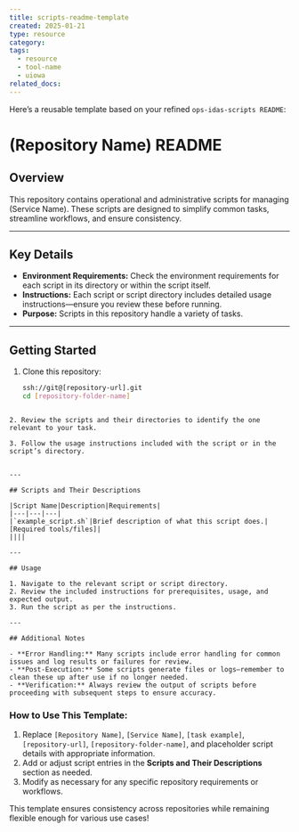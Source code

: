 ```yaml
---
title: scripts-readme-template
created: 2025-01-21
type: resource
category: 
tags:
  - resource
  - tool-name
  - uiowa
related_docs:
---
```

Here’s a reusable template based on your refined `ops-idas-scripts README`:

# (Repository Name) README

## Overview
This repository contains operational and administrative scripts for managing (Service Name). These scripts are designed to simplify common tasks, streamline workflows, and ensure consistency.

---

## Key Details
- **Environment Requirements:** Check the environment requirements for each script in its directory or within the script itself.
- **Instructions:** Each script or script directory includes detailed usage instructions—ensure you review these before running.
- **Purpose:** Scripts in this repository handle a variety of tasks.

---

## Getting Started

1. Clone this repository:
   ```bash
   ssh://git@[repository-url].git
   cd [repository-folder-name]
```

2. Review the scripts and their directories to identify the one relevant to your task.
    
3. Follow the usage instructions included with the script or in the script’s directory.
    

---

## Scripts and Their Descriptions

|Script Name|Description|Requirements|
|---|---|---|
|`example_script.sh`|Brief description of what this script does.|[Required tools/files]|
||||

---

## Usage

1. Navigate to the relevant script or script directory.
2. Review the included instructions for prerequisites, usage, and expected output.
3. Run the script as per the instructions.

---

## Additional Notes

- **Error Handling:** Many scripts include error handling for common issues and log results or failures for review.
- **Post-Execution:** Some scripts generate files or logs—remember to clean these up after use if no longer needed.
- **Verification:** Always review the output of scripts before proceeding with subsequent steps to ensure accuracy.

```

### How to Use This Template:
1. Replace `[Repository Name]`, `[Service Name]`, `[task example]`, `[repository-url]`, `[repository-folder-name]`, and placeholder script details with appropriate information.
2. Add or adjust script entries in the **Scripts and Their Descriptions** section as needed.
3. Modify as necessary for any specific repository requirements or workflows.

This template ensures consistency across repositories while remaining flexible enough for various use cases!
```